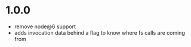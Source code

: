 # 1.0.0

- remove node@6 support
- adds invocation data behind a flag to know where fs calls are coming from
